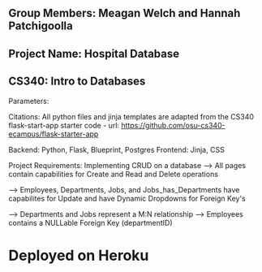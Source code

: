 ## Group Members: Meagan Welch and Hannah Patchigoolla
## Project Name: Hospital Database
## CS340: Intro to Databases

Parameters: 

Citations: All python files and jinja templates are adapted from the CS340 flask-start-app starter code - url: https://github.com/osu-cs340-ecampus/flask-starter-app

Backend: Python, Flask, Blueprint, Postgres 
Frontend: Jinja, CSS

Project Requirements: Implementing CRUD on a database
--> All pages contain capabilities for Create and Read and Delete operations

--> Employees, Departments, Jobs, and Jobs_has_Departments have capabilites for Update
    and have Dynamic Dropdowns for Foreign Key's
    
--> Departments and Jobs represent a M:N relationship
--> Employees contains a NULLable Foreign Key (departmentID) 

# Deployed on Heroku
